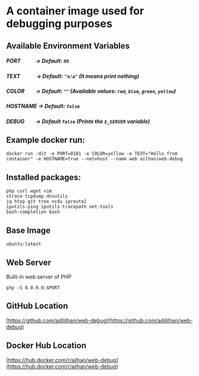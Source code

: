 # A container image used for debugging purposes

## Available Environment Variables

##### ***PORT***&nbsp;&nbsp;&nbsp;&nbsp;&nbsp;&nbsp;&nbsp;&nbsp;&nbsp;&nbsp;&nbsp;&nbsp;-> Default: `80`
##### ***TEXT***&nbsp;&nbsp;&nbsp;&nbsp;&nbsp;&nbsp;&nbsp;&nbsp;&nbsp;&nbsp;&nbsp;&nbsp;&nbsp;-> Default: `"n/a"` (It means print nothing)
##### ***COLOR***&nbsp;&nbsp;&nbsp;&nbsp;&nbsp;&nbsp;&nbsp;&nbsp;&nbsp;-> Default: `""` (Available values: `red`, `blue`, `green`, `yellow`)
##### ***HOSTNAME***&nbsp;-> Default: `false`
##### ***DEBUG***&nbsp;&nbsp;&nbsp;&nbsp;&nbsp;&nbsp;&nbsp;&nbsp;&nbsp;-> Default `false` (Prints the `$_SERVER` variable)

## Example docker run:

`docker run -dit -e PORT=8181 -e COLOR=yellow -e TEXT="Hello from container" -e HOSTNAME=true --net=host --name web ailhan/web-debug`


## Installed packages:

```
php curl wget vim
strace tcpdump dnsutils 
jq htop git tree ncdu iproute2
iputils-ping iputils-tracepath net-tools
bash-completion bash
```

## Base Image

`ubuntu:latest`

## Web Server

Built-in web server of PHP

`php -S 0.0.0.0:$PORT`

## GitHub Location

[https://github.com/adililhan/web-debug](https://github.com/adililhan/web-debug)

## Docker Hub Location
[https://hub.docker.com/r/ailhan/web-debug](https://hub.docker.com/r/ailhan/web-debug)

